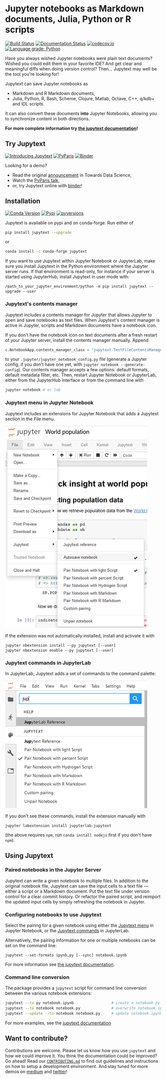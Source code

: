 # Jupyter notebooks as Markdown documents, Julia, Python or R scripts

[![Build Status](https://travis-ci.com/mwouts/jupytext.svg?branch=master)](https://travis-ci.com/mwouts/jupytext)
[![Documentation Status](https://readthedocs.org/projects/jupytext/badge/?version=latest)](https://jupytext.readthedocs.io/en/latest/?badge=latest)
[![codecov.io](https://codecov.io/github/mwouts/jupytext/coverage.svg?branch=master)](https://codecov.io/github/mwouts/jupytext?branch=master)
[![Language grade: Python](https://img.shields.io/badge/lgtm-A+-brightgreen.svg)](https://lgtm.com/projects/g/mwouts/jupytext/context:python)

Have you always wished Jupyter notebooks were plain text documents? Wished you could edit them in your favorite IDE? And get clear and meaningful diffs when doing version control? Then... Jupytext may well be the tool you're looking for!

Jupytext can save Jupyter notebooks as
- Markdown and R Markdown documents,
- Julia, Python, R, Bash, Scheme, Clojure, Matlab, Octave, C++, q/kdb+ and IDL scripts.

It can also convert these documents **into** Jupyter
Notebooks, allowing you to synchronize content in both
directions.

**For more complete information try [the jupytext documentation](https://jupytext.readthedocs.io)!**

## Try Jupytext

[![Introducing Jupytext](https://img.shields.io/badge/TDS-Introducing%20Jupytext-blue.svg)](https://towardsdatascience.com/introducing-jupytext-9234fdff6c57)
[![PyParis](https://img.shields.io/badge/YouTube-PyParis-red.svg)](https://www.youtube.com/watch?v=y-VEZenk824)
[![Binder](https://img.shields.io/badge/Binder-Try%20it!-blue.svg)](https://mybinder.org/v2/gh/mwouts/jupytext/master?filepath=demo)

Looking for a demo?
- Read the original [announcement](https://towardsdatascience.com/introducing-jupytext-9234fdff6c57) in Towards Data Science,
- Watch the [PyParis talk](https://github.com/mwouts/jupytext_pyparis_2018/blob/master/README.md),
- or, try Jupytext online with [binder](https://mybinder.org/v2/gh/mwouts/jupytext/master?filepath=demo)!

## Installation

[![Conda Version](https://img.shields.io/conda/vn/conda-forge/jupytext.svg)](https://anaconda.org/conda-forge/jupytext)
[![Pypi](https://img.shields.io/pypi/v/jupytext.svg)](https://pypi.python.org/pypi/jupytext)
[![pyversions](https://img.shields.io/pypi/pyversions/jupytext.svg)](https://pypi.python.org/pypi/jupytext)

Jupytext is available on pypi and on conda-forge. Run either of
```bash
pip install jupytext --upgrade
```
or
```bash
conda install -c conda-forge jupytext
```

If you want to use Jupytext within Jupyter Notebook or JupyterLab, make sure you install Jupytext in the Python environment where the Jupyter server runs. If that environment is read-only, for instance if your server is started using JupyterHub, install Jupytext in user mode with:
```
/path_to_your_jupyter_environment/python -m pip install jupytext --upgrade --user
```

### Jupytext's contents manager

Jupytext includes a contents manager for Jupyter that allows Jupyter to open and save notebooks as text files. When Jupytext's content manager is active in Jupyter, scripts and Markdown documents have a notebook icon.

If you don't have the notebook icon on text documents after a fresh restart of your Jupyter server, install the contents manager manually. Append
```python
c.NotebookApp.contents_manager_class = "jupytext.TextFileContentsManager"
```
to your `.jupyter/jupyter_notebook_config.py` file (generate a Jupyter config, if you don't have one yet, with `jupyter notebook --generate-config`). Our contents manager accepts a few options: default formats, default metadata filter, etc. Then, restart Jupyter Notebook or JupyterLab, either from the JupyterHub interface or from the command line with
```bash
jupyter notebook # or lab
```

### Jupytext menu in Jupyter Notebook

Jupytext includes an extensions for Jupyter Notebook that adds a Jupytext section in the File menu.

![Jupyter notebook extension](https://raw.githubusercontent.com/mwouts/jupytext_nbextension/master/jupytext_menu.png)

If the extension was not automatically installed, install and activate it with
```
jupyter nbextension install --py jupytext [--user]
jupyter nbextension enable --py jupytext [--user]
```

### Jupytext commands in JupyterLab

In JupyterLab, Jupytext adds a set of commands to the command palette:

![JupyterLab extension](https://raw.githubusercontent.com/mwouts/jupyterlab-jupytext/master/jupytext_commands.png)

If you don't see these commands, install the extension manually with
```
jupyter labextension install jupyterlab-jupytext
```
(the above requires `npm`, run `conda install nodejs` first if you don't have `npm`).

## Using Jupytext

### Paired notebooks in the Jupyter Server

Jupytext can write a given notebook to multiple files. In addition to the original notebook file, Jupytext can save the input cells to a text file &mdash; either a script or a Markdown document. Put the text file under version control for a clear commit history. Or refactor the paired script, and reimport the updated input cells by simply refreshing the notebook in Jupyter.

### Configuring notebooks to use Jupytext

Select the pairing for a given notebook using either the [Jupytext menu](#jupytext-menu-in-jupyter-notebook) in Jupyter Notebook, or the [Jupytext commands](#jupytext-commands-in-jupyterlab) in JupyterLab.

Alternatively, the pairing information for one or multiple notebooks can be set on the command line:
```
jupytext --set-formats ipynb,py [--sync] notebook.ipynb
```

For more information see [the jupytext documentation](https://jupytext.readthedocs.io).

### Command line conversion

The package provides a `jupytext` script for command line conversion between the various notebook extensions:

```bash
jupytext --to py notebook.ipynb                 # create a notebook.py file in the light format
jupytext --to notebook notebook.py              # overwrite notebook.ipynb (remove outputs)
jupytext --update --to notebook notebook.py     # update notebook.ipynb (preserve outputs and metadata)
```

For more examples, see the [jupytext documentation](https://jupytext.readthedocs.io)

## Want to contribute?

Contributions are welcome. Please let us know how you use `jupytext` and how we could improve it. You think the documentation could be improved? Go ahead! Read our [`CONTRIBUTING.md`](CONTRIBUTING.md) to find out guidelines and instructions on how to setup a development environment. And stay tuned for more demos on [medium](https://medium.com/@marc.wouts) and [twitter](https://twitter.com/marcwouts)!
